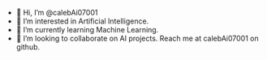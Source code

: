 - 👋 Hi, I’m @calebAi07001
- 👀 I’m interested in Artificial Intelligence.
- 🌱 I’m currently learning Machine Learning.
- 💞️ I’m looking to collaborate on AI projects.
Reach me at calebAi07001 on github.
